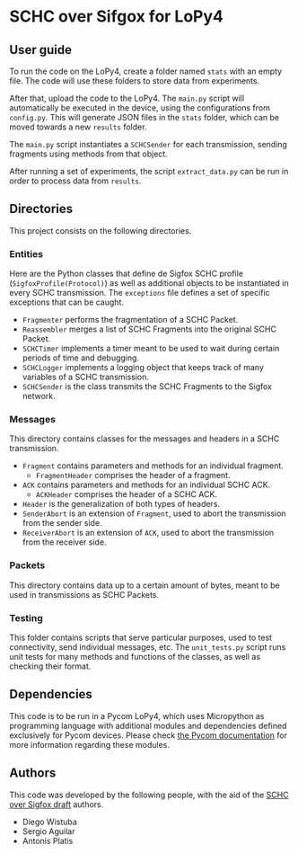 # SCHC over Sifgox for LoPy4

## User guide

To run the code on the LoPy4, create a folder named `stats` with an empty file. The code will use these
folders to store data from experiments. 

After that, upload the code to the LoPy4. The `main.py` script will automatically be executed in the device, using the
configurations from `config.py`. This will generate JSON files in the `stats` folder, which can be moved towards a new
`results` folder.

The `main.py` script instantiates a `SCHCSender` for each transmission, sending fragments using methods from that
object.

After running a set of experiments, the script `extract_data.py` can be run in order to process data from `results`.

## Directories

This project consists on the following directories.

### Entities

Here are the Python classes that define de Sigfox SCHC profile (`SigfoxProfile(Protocol)`) as well as additional objects
to be instantiated in every SCHC transmission. The `exceptions` file defines a set of specific exceptions that can be caught.

* `Fragmenter` performs the fragmentation of a SCHC Packet.
* `Reassembler` merges a list of SCHC Fragments into the original SCHC Packet.
* `SCHCTimer` implements a timer meant to be used to wait during certain periods of time and debugging.
* `SCHCLogger` implements a logging object that keeps track of many variables of a SCHC transmission.
* `SCHCSender` is the class transmits the SCHC Fragments to the Sigfox network.

### Messages

This directory contains classes for the messages and headers in a SCHC transmission.

* `Fragment` contains parameters and methods for an individual fragment.
  * `FragmentHeader` comprises the header of a fragment.
* `ACK` contains parameters and methods for an individual SCHC ACK.
  * `ACKHeader` comprises the header of a SCHC ACK.
* `Header` is the generalization of both types of headers.
* `SenderAbort` is an extension of `Fragment`, used to abort the transmission from the sender side.
* `ReceiverAbort` is an extension of `ACK`, used to abort the transmission from the receiver side.

### Packets

This directory contains data up to a certain amount of bytes, meant to be used in transmissions as SCHC Packets.

### Testing

This folder contains scripts that serve particular purposes, used to test connectivity, send individual messages, etc. 
The `unit_tests.py` script runs unit tests for many methods and functions of the classes,
as well as checking their format.

## Dependencies

This code is to be run in a Pycom LoPy4, which uses Micropython as programming language with additional modules and
dependencies defined exclusively for Pycom devices. Please check
[the Pycom documentation](https://docs.pycom.io/firmwareapi/) for more information regarding these modules.

## Authors

This code was developed by the following people, with the aid of the
[SCHC over Sigfox draft](https://datatracker.ietf.org/doc/html/draft-ietf-lpwan-schc-over-sigfox) authors.
* Diego Wistuba
* Sergio Aguilar
* Antonis Platis
